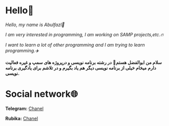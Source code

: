 # **Hello👋**


*Hello, my name is Abulfazl👋*


*I am very interested in programming,*
*I am working on SAMP projects,etc.🔥*


*I want to learn a lot of other programming and I am trying to learn programming.✈️*

**سلام من ابوالفضل هستم👋**
**در رشته برنامه نویسی و درپروژه های سمپ و غیره فعالیت دارم**
**میخام خیلی از برنامه نویسی دیگر هم یاد بگیرم و در تلاشم برای یادگیری برنامه نویسی.**

# **Social network🌐**
**Telegram:** [Chanel](https://t.me/DevSampX)

**Rubika:**  [Chanel](https://rubika.ir/Devsampx)


<!--
**AboolfazlShokry/AboolfazlShokry** is a ✨ _special_ ✨ repository because its `README.md` (this file) appears on your GitHub profile.

Here are some ideas to get you started:

Page Rubika:https://rubika.ir/Devsampx

Page Telegram:https://t.me/DevSampX
- 👯 I’m looking to collaborate on ...
- 🤔 I’m looking for help with ...
- 💬 Ask me about ...
- 📫 How to reach me: ...
- 😄 Pronouns: ...
- ⚡ Fun fact: ...
-->

